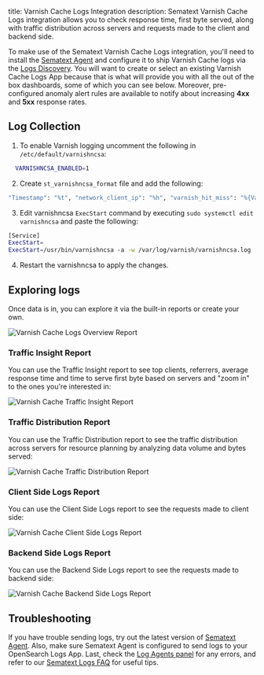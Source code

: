 title: Varnish Cache Logs Integration
description: Sematext Varnish Cache Logs integration allows you to check response time, first byte served, along with traffic distribution across servers and requests made to the client and backend side.

To make use of the Sematext Varnish Cache Logs integration, you'll need to install the [Sematext Agent](../agents/sematext-agent/index.md) and configure it to ship Varnish Cache logs via the [Logs Discovery](../logs/discovery/intro.md). You will want to create or select an existing Varnish Cache Logs App because that is what will provide you with all the out of the box dashboards, some of which you can see below. Moreover, pre-configured anomaly alert rules are available to notify about increasing **4xx** and **5xx** response rates.

## Log Collection

1. To enable Varnish logging uncomment the following in `/etc/default/varnishncsa`:

``` bash
  VARNISHNCSA_ENABLED=1
```

2. Create `st_varnishncsa_format` file and add the following:

``` bash
"Timestamp": "%t", "network_client_ip": "%h", "varnish_hit_miss": "%{Varnish:hitmiss}x", "varnish_side": "%{Varnish:side}x", "age": %{age}o, "handling": "%{Varnish:handling}x", "http_request": "%r", "varnish_time_first_byte": %{Varnish:time_firstbyte}x, "http_method": "%m", "http_status_code": %s, "response_reason": "%{VSL:RespReason}x", "fetch_error": "%{VSL:FetchError}x", "x_forwarded_for": "%{x-forwarded-for}i", "remote_user": "%u", "network_bytes_written": "%b", "http_response_time": %D, "http_user_agent": "%{User-agent}i", "http_referer": "%{Referer}i", "x_varnish": "%{x-varnish}o", "x_magento_yags": "%{x-magento-tags}o"
```

3. Edit varnishncsa `ExecStart` command by executing `sudo systemctl edit varnishncsa` and paste the following:

``` bash
[Service]
ExecStart=
ExecStart=/usr/bin/varnishncsa -a -w /var/log/varnish/varnishncsa.log -D -c -b -f /st_varnishncsa_format -P /run/varnishncsa/varnishncsa.pid
```

4. Restart the varnishncsa to apply the changes.

## Exploring logs

Once data is in, you can explore it via the built-in reports or create your own. 

<img
  class="content-modal-image"
  alt="Varnish Cache Logs Overview Report"
  src="../../images/integrations/varnishcache-logs-overview.png"
  title="Varnish Cache Logs Overview Report"
/>

### Traffic Insight Report

You can use the Traffic Insight report to see top clients, referrers, average response time and time to serve first byte based on servers and "zoom in" to the ones you're interested in:

<img
  class="content-modal-image"
  alt="Varnish Cache Traffic Insight Report"
  src="../../images/integrations/varnishcache-traffic-insight.png"
  title="Varnish Cache Traffic Insight Report"
/>

### Traffic Distribution Report

You can use the Traffic Distribution report to see the traffic distribution across servers for resource planning by analyzing data volume and bytes served:

<img
  class="content-modal-image"
  alt="Varnish Cache Traffic Distribution Report"
  src="../../images/integrations/varnishcache-traffic-distribution.png"
  title="Varnish Cache Traffic Distribution Report"
/>

### Client Side Logs Report

You can use the Client Side Logs report to see the requests made to client side:

<img
  class="content-modal-image"
  alt="Varnish Cache Client Side Logs Report"
  src="../../images/integrations/varnishcache-client-side-logs.png"
  title="Varnish Cache Client Side Logs Report"
/>

### Backend Side Logs Report

You can use the Backend Side Logs report to see the requests made to backend side:

<img
  class="content-modal-image"
  alt="Varnish Cache Backend Side Logs Report"
  src="../../images/integrations/varnishcache-backend-side-logs.png"
  title="Varnish Cache Backend Side Logs Report"
/>

## Troubleshooting

If you have trouble sending logs, try out the latest version of [Sematext Agent](../agents/sematext-agent/installation/). Also, make sure Sematext Agent is configured to send logs to your OpenSearch Logs App. Last, check the [Log Agents panel](https://sematext.com/docs/fleet/#log-agents) for any errors, and refer to our [Sematext Logs FAQ](https://sematext.com/docs/logs/faq/) for useful tips.


